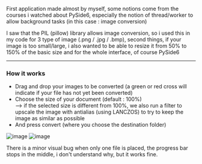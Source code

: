 First application made almost by myself, some notions come from the courses i watched about PySide6, especially the notion of thread/worker to allow background tasks (in this case : image conversion)

I saw that the PIL (pillow) library allows image conversion, so i used this in my code for 3 type of image (.png / .jpg / .bmp), second things, if your image is too small/large, i also wanted to be able to resize it from 50% to 150% of the basic size and for the whole interface, of course PySide6

_________________________________

### How it works

- Drag and drop your images to be converted (a green or red cross will indicate if your file has not yet been converted)
- Choose the size of your document (default : 100%)  
        --> if the selected size is different from 100%, we also run a filter to upscale the image with antialias (using LANCZOS) to try to keep the image as similar as possible
- And press convert (where you choose the destination folder)

![image](https://github.com/user-attachments/assets/cb5e9f47-6af7-449f-bfc0-635fce6a004b) ![image](https://github.com/user-attachments/assets/f10f5176-67ac-4c60-95ea-1e668ff0a2a3)

There is a minor visual bug when only one file is placed, the progress bar stops in the middle, i don't understand why, but it works fine.
